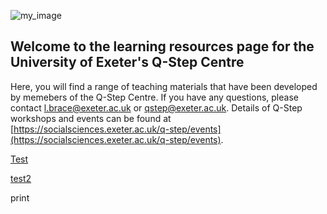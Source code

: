 ![my_image](files/qstep_logo.PNG)

## Welcome to the learning resources page for the University of Exeter's Q-Step Centre
Here, you will find a range of teaching materials that have been developed by memebers of the Q-Step Centre. If you have any questions, please contact l.brace@exeter.ac.uk or qstep@exeter.ac.uk. Details of Q-Step workshops and events can be found at [https://socialsciences.exeter.ac.uk/q-step/events](https://socialsciences.exeter.ac.uk/q-step/events).


[Test](Q-Step_WS_02102019_Practical_introduction_to_Python.pptx)

[test2](https://github.com/Exeter-Qstep_resources/Python/commits/Q-Step_WS_06112019_Data_Analysis_and_visualisation_with_Python.pdf)


print
